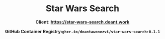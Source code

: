 <div align="center">

# Star Wars Search


**Client: https://star-wars-search.deant.work**

**GitHub Container Registry:`ghcr.io/deantawonezvi/star-wars-search:0.1.1`**

</div>
